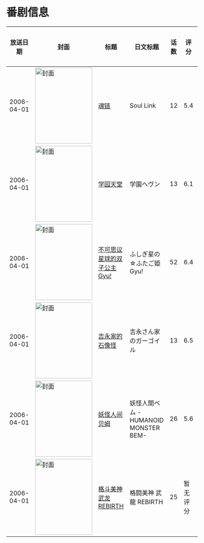 # 番剧信息

|放送日期|封面|标题|日文标题|话数|评分|评分人数|
|---|---|---|---|---|---|---|
|2006-04-01|<img src="https://lain.bgm.tv/pic/cover/c/7c/ac/2408_oxoTN.jpg" alt="封面" style="width:150px;height:200px;object-fit:cover;">|[魂链](https://bangumi.tv/subject/2408)|Soul Link|12|5.4|217人评分|
|2006-04-01|<img src="https://lain.bgm.tv/pic/cover/c/ad/29/7370_WSNnZ.jpg" alt="封面" style="width:150px;height:200px;object-fit:cover;">|[学园天堂](https://bangumi.tv/subject/7370)|学園ヘヴン|13|6.1|279人评分|
|2006-04-01|<img src="https://lain.bgm.tv/pic/cover/c/8e/80/24356_Hnl1b.jpg" alt="封面" style="width:150px;height:200px;object-fit:cover;">|[不可思议星球的双子公主 Gyu!](https://bangumi.tv/subject/24356)|ふしぎ星の☆ふたご姫 Gyu!|52|6.4|131人评分|
|2006-04-01|<img src="https://lain.bgm.tv/pic/cover/c/c4/d2/25369_qzk6I.jpg" alt="封面" style="width:150px;height:200px;object-fit:cover;">|[吉永家的石像怪](https://bangumi.tv/subject/25369)|吉永さん家のガーゴイル|13|6.5|80人评分|
|2006-04-01|<img src="https://lain.bgm.tv/pic/cover/c/0c/1a/35986_ZhLtb.jpg" alt="封面" style="width:150px;height:200px;object-fit:cover;">|[妖怪人间贝姆](https://bangumi.tv/subject/35986)|妖怪人間ベム -HUMANOID MONSTER BEM-|26|5.6|11人评分|
|2006-04-01|<img src="https://lain.bgm.tv/pic/cover/c/4d/7a/106322_4P41p.jpg" alt="封面" style="width:150px;height:200px;object-fit:cover;">|[格斗美神 武龙 REBIRTH](https://bangumi.tv/subject/106322)|格闘美神 武龍 REBIRTH|25|暂无评分|少于10人评分|
